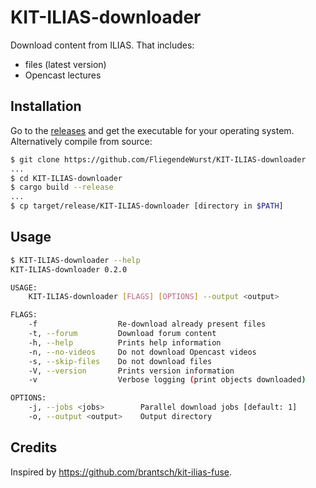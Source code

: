 # KIT-ILIAS-downloader

Download content from ILIAS. That includes:

* files (latest version)
* Opencast lectures

## Installation

Go to the [releases](../../releases) and get the executable for your operating system. Alternatively compile from source:
```sh
$ git clone https://github.com/FliegendeWurst/KIT-ILIAS-downloader
...
$ cd KIT-ILIAS-downloader
$ cargo build --release
...
$ cp target/release/KIT-ILIAS-downloader [directory in $PATH]
```

## Usage

```sh
$ KIT-ILIAS-downloader --help
KIT-ILIAS-downloader 0.2.0

USAGE:
    KIT-ILIAS-downloader [FLAGS] [OPTIONS] --output <output>

FLAGS:
    -f                  Re-download already present files
    -t, --forum         Download forum content
    -h, --help          Prints help information
    -n, --no-videos     Do not download Opencast videos
    -s, --skip-files    Do not download files
    -V, --version       Prints version information
    -v                  Verbose logging (print objects downloaded)

OPTIONS:
    -j, --jobs <jobs>        Parallel download jobs [default: 1]
    -o, --output <output>    Output directory
```

## Credits

Inspired by https://github.com/brantsch/kit-ilias-fuse.